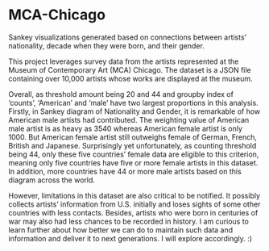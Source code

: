 # MCA-Chicago
Sankey visualizations generated based on connections between artists' nationality, decade when they were born, and their gender. 

This project leverages survey data from the artists represented at the Museum of Contemporary Art (MCA) Chicago. 
The dataset is a JSON file containing over 10,000 artists whose works are displayed at the museum.  

Overall, as threshold amount being 20 and 44 and groupby index of ‘counts’, ‘American’ and ‘male’ have two largest proportions in this analysis. Firstly, in Sankey diagram of Nationality and Gender, it is remarkable of how American male artists had contributed. The weighting value of American male artist is as heavy as 3540 whereas American female artist is only 1000. But American female artist still outweighs female of German, French, British and Japanese. Surprisingly yet unfortunately, as counting threshold being 44, only these five countries’ female data are eligible to this criterion, meaning only five countries have five or more female artists in this dataset. In addition, more countries have 44 or more male artists based on this diagram across the world.

However, limitations in this dataset are also critical to be notified. It possibly collects artists’ information from U.S. initially and loses sights of some other countries with less contacts. Besides, artists who were born in centuries of war may also had less chances to be recorded in history. I am curious to learn further about how better we can do to maintain such data and information and deliver it to next generations. I will explore accordingly. :)

